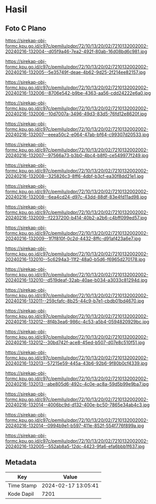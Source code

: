 # Hasil

## Foto C Plano

https://sirekap-obj-formc.kpu.go.id/c97c/pemilu/pdpr/72/10/13/20/02/7210132002002-20240216-132004--d05f9a46-7ea2-492f-80ab-16d08bd6c981.jpg

https://sirekap-obj-formc.kpu.go.id/c97c/pemilu/pdpr/72/10/13/20/02/7210132002002-20240216-132005--5e35749f-deae-4b62-9d25-2f214ee82157.jpg

https://sirekap-obj-formc.kpu.go.id/c97c/pemilu/pdpr/72/10/13/20/02/7210132002002-20240216-132006--8706e542-b9be-4363-aa56-cdd24222e6a0.jpg

https://sirekap-obj-formc.kpu.go.id/c97c/pemilu/pdpr/72/10/13/20/02/7210132002002-20240216-132006--10d7007a-3496-49d3-83d5-76fd12e8620f.jpg

https://sirekap-obj-formc.kpu.go.id/c97c/pemilu/pdpr/72/10/13/20/02/7210132002002-20240216-132007--eeea50c2-e064-47ab-bf64-c99307d20533.jpg

https://sirekap-obj-formc.kpu.go.id/c97c/pemilu/pdpr/72/10/13/20/02/7210132002002-20240216-132007--97566a73-b3b0-4bc4-b8f0-ce549977f249.jpg

https://sirekap-obj-formc.kpu.go.id/c97c/pemilu/pdpr/72/10/13/20/02/7210132002002-20240216-132008--325826c3-8ff6-4dbf-b3cf-ea30f8dd21e1.jpg

https://sirekap-obj-formc.kpu.go.id/c97c/pemilu/pdpr/72/10/13/20/02/7210132002002-20240216-132008--6ea4cd24-d97c-43dd-88df-83e4fd11ad98.jpg

https://sirekap-obj-formc.kpu.go.id/c97c/pemilu/pdpr/72/10/13/20/02/7210132002002-20240216-132009--f2237200-b414-40b2-a2b6-c4bff099ed57.jpg

https://sirekap-obj-formc.kpu.go.id/c97c/pemilu/pdpr/72/10/13/20/02/7210132002002-20240216-132009--1f7f810f-0c2d-4432-8ffc-d91af423a6e7.jpg

https://sirekap-obj-formc.kpu.go.id/c97c/pemilu/pdpr/72/10/13/20/02/7210132002002-20240216-132010--5c6294a3-11f2-48a0-b5d6-f6965d270178.jpg

https://sirekap-obj-formc.kpu.go.id/c97c/pemilu/pdpr/72/10/13/20/02/7210132002002-20240216-132010--d519deaf-32ab-40ae-b034-a3033c81294d.jpg

https://sirekap-obj-formc.kpu.go.id/c97c/pemilu/pdpr/72/10/13/20/02/7210132002002-20240216-132011--259cfafc-8b25-44c9-b7e1-cbdb01bd4670.jpg

https://sirekap-obj-formc.kpu.go.id/c97c/pemilu/pdpr/72/10/13/20/02/7210132002002-20240216-132012--8f4b3ea6-986c-4c53-a5b4-0594820929bc.jpg

https://sirekap-obj-formc.kpu.go.id/c97c/pemilu/pdpr/72/10/13/20/02/7210132002002-20240216-132012--30bd742f-ace8-45ed-b507-d07e8c510f51.jpg

https://sirekap-obj-formc.kpu.go.id/c97c/pemilu/pdpr/72/10/13/20/02/7210132002002-20240216-132013--57215e59-445a-43b6-92b6-9f80b0cf4339.jpg

https://sirekap-obj-formc.kpu.go.id/c97c/pemilu/pdpr/72/10/13/20/02/7210132002002-20240216-132013--abe805d6-492c-4c0e-ac8a-59d5b99e9ba7.jpg

https://sirekap-obj-formc.kpu.go.id/c97c/pemilu/pdpr/72/10/13/20/02/7210132002002-20240216-132014--4006bc9d-d132-400e-bc50-7865e34ab4c3.jpg

https://sirekap-obj-formc.kpu.go.id/c97c/pemilu/pdpr/72/10/13/20/02/7210132002002-20240216-132014--0994b9e1-b597-411e-852f-554f776f899a.jpg

https://sirekap-obj-formc.kpu.go.id/c97c/pemilu/pdpr/72/10/13/20/02/7210132002002-20240216-132005--552ab8a5-12dc-4423-9fa6-efa6bbb1f637.jpg


## Metadata

| Key        | Value               |
| ---------- | ------------------- |
| Time Stamp | 2024-02-17 13:05:41 |
| Kode Dapil | 7201                |



